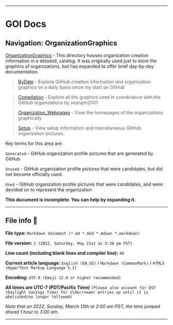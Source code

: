 
***

# GOI Docs

## Navigation: OrganizationGraphics

[OrganizationGraphics](/OrganizationGraphics/) - This directory houses organization creation information in a detailed, catalog. It was originally used just to store the graphics of organizations, but has expanded to offer brief day-by-day documentation.

> [ByDate](/OrganizationGraphics/ByDate/) - Explore GitHub creation information and organization graphics on a daily basis since my start on GitHub

> [Compilation](/OrganizationGraphics/Compilation/) - Explore all the graphics used in coordinance with the GitHub organizations by seanpm2001

> [Organization_Webpages](/OrganizationGraphics/Organization_WebPages/) - View the homepages of the organizations graphically

> [Setup](/OrganizationGraphics/Setup/) - View setup information and miscellaneous GitHub organization pictures.

Key terms for this area are:

`Generated` - GitHub organization profile pictures that are generated by GitHub

`Unused` - GitHub organization profile pictures that were candidates, but did not become officially used.

`Used` - GitHub organization profile pictures that were candidates, and were decided on to represent the organization

**This document is incomplete. You can help by expanding it.**

***

## File info 📜

**File type:** `Markdown document (*.md *.mkd *.mdown *.markdown)`

**File version:** `1 (2022, Saturday, May 21st at 5:38 pm PST)`

**Line count (including blank lines and compiler line):** `49`

**Current article language:** `English (EN_US)` / `Markdown (CommonMark)` / `HTML5 (HyperText Markup Language 5.3)`

**Encoding:** `UTF-8 (Emoji 12.0 or higher recommended)`

**All times are UTC-7 (PDT/Pacific Time)** `(Please also account for DST (Daylight Savings Time) for older/newer entries up until it is abolished/no longer followed)`

_Note that on 2022, Sunday, March 13th at 2:00 am PST, the time jumped ahead 1 hour to 3:00 am._

<!-- **You may need special rendering support for the `<details>` HTML tag being used in this document** !-->

***
